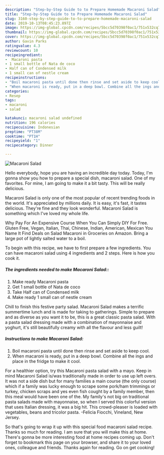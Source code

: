 ```yaml
---
description: "Step-by-Step Guide to to Prepare Homemade Macaroni Salad"
title: "Step-by-Step Guide to to Prepare Homemade Macaroni Salad"
slug: 3160-step-by-step-guide-to-to-prepare-homemade-macaroni-salad
date: 2019-10-13T08:45:23.897Z
image: https://img-global.cpcdn.com/recipes/5bcc5d70398f0ac1/751x532cq70/macaroni-salad-recipe-main-photo.jpg
thumbnail: https://img-global.cpcdn.com/recipes/5bcc5d70398f0ac1/751x532cq70/macaroni-salad-recipe-main-photo.jpg
cover: https://img-global.cpcdn.com/recipes/5bcc5d70398f0ac1/751x532cq70/macaroni-salad-recipe-main-photo.jpg
author: Gavin Parks
ratingvalue: 4.3
reviewcount: 10
recipeingredient:
-  Macaroni pasta
- 1 small bottle of Nata de coco
- Half can of Condensed milk
- 1 small can of nestle cream
recipeinstructions:
- "Boil macaroni pasta until done then rinse and set aside to keep cool."
- "When macaroni is ready, put in a deep bowl. Combine all the ings and place in the fridge to make it cool."
categories:
- Resep
tags:
- macaroni
- salad

katakunci: macaroni salad undefined
nutrition: 196 calories
recipecuisine: Indonesian
preptime: "PT38M"
cooktime: "PT1H"
recipeyield: "1"
recipecategory: Dinner

---
```



![Macaroni Salad](https://img-global.cpcdn.com/recipes/5bcc5d70398f0ac1/751x532cq70/macaroni-salad-recipe-main-photo.jpg)

Hello everybody, hope you are having an incredible day today. Today, I'm gonna show you how to prepare a special dish, macaroni salad. One of my favorites. For mine, I am going to make it a bit tasty. This will be really delicious.

Macaroni Salad is only one of the most popular of recent trending foods in the world. It's appreciated by millions daily. It is easy, it's fast, it tastes delicious. They're fine and they look wonderful. Macaroni Salad is something which I've loved my whole life.

Why Pay For An Expensive Course When You Can Simply DIY For Free. Gluten Free, Vegan, Italian, Thai, Chinese, Indian, American, Mexican You Name It Find Deals on Salad Macaroni in Groceries on Amazon. Bring a large pot of lightly salted water to a boil.


To begin with this recipe, we have to first prepare a few ingredients. You can have macaroni salad using 4 ingredients and 2 steps. Here is how you cook it.

##### The ingredients needed to make Macaroni Salad::

1. Make ready  Macaroni pasta
1. Get 1 small bottle of Nata de coco
1. Take Half can of Condensed milk
1. Make ready 1 small can of nestle cream


Chill to finish this festive party salad. Macaroni Salad makes a terrific summertime lunch and is made for taking to gatherings. Simple to prepare and as diverse as you want it to be, this is a great classic pasta salad. With a pasta salad dressing made with a combination of mayonnaise and yoghurt, it&#39;s still beautifully creamy with all the flavour and less guilt! 

##### Instructions to make Macaroni Salad:

1. Boil macaroni pasta until done then rinse and set aside to keep cool.
1. When macaroni is ready, put in a deep bowl. Combine all the ings and place in the fridge to make it cool.


For a healthier option, try this Macaroni pasta salad with a mayo. Keep in mind Macaroni Salad is/was traditionally made in order to use up left overs. It was not a side dish but for many families a main course (the only course) which if a family was lucky enough to scrape some pork/ham trimmings or turkey, chicken scraps and yes even fish cought by a family member, then this meal would have been one of the. My family&#39;s not big on traditional pasta salads made with mayonnaise, so when I served this colorful version that uses Italian dressing, it was a big hit. This crowd-pleaser is loaded with vegetables, beans and tricolor pasta. -Felicia Fiocchi, Vineland, New Jersey. 

So that's going to wrap it up with this special food macaroni salad recipe. Thanks so much for reading. I am sure that you will make this at home. There's gonna be more interesting food at home recipes coming up. Don't forget to bookmark this page on your browser, and share it to your loved ones, colleague and friends. Thanks again for reading. Go on get cooking!
